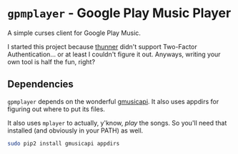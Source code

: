 # `gpmplayer` - Google Play Music Player

A simple curses client for Google Play Music.

I started this project because [thunner][thunner] didn't support Two-Factor
Authentication... or at least I couldn't figure it out. Anyways, writing your
own tool is half the fun, right?

## Dependencies

`gpmplayer` depends on the wonderful [gmusicapi][gmusicapi]. It also uses
appdirs for figuring out where to put its files.

It also uses `mplayer` to actually, y'know, *play* the songs. So you'll need
that installed (and obviously in your PATH) as well.

```bash
sudo pip2 install gmusicapi appdirs
```


[thunner]: https://github.com/malcolmstill/thunner
[gmusicapi]: https://github.com/simon-weber/gmusicapi

